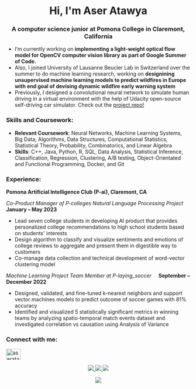 <h1 align="center">Hi, I'm Aser Atawya</h1>
<h3 align="center">A computer science junior at Pomona College in Claremont, California</h3>

- I’m currently working on **implementing a light-weight optical flow model for OpenCV computer vision library as part of Google Summer of Code.**
- Also, I joined University of Lausanne Beucler Lab in Switzerland over the summer to do machine learning research, working on **designining unsupervised machine learning models to predict wildfires in Europe with end goal of devising dynamic wildfire early warning system**
- Previously, I designed a convolutional neural network to simulate human driving in a virtual environment with the help of Udacity open-source self-driving car simulator. Check out the [project repo!](https://github.com/Aser-Abdelfatah/Neural-Networks-for-Self-Driving-Cars)


<h3 align="left">Skills and Coursework:</h3>

- **Relevant Coursework**: Neural Networks, Machine Learning Systems, Big Data, Algorithms, Data Structures, Computational Statistics, Statistical Theory, Probability, Combinatorics, and Linear Algebra
- **Skills**: C++, Java, Python, R, SQL, Data Analysis, Statistical Inference, Classification, Regression, Clustering, A/B testing, Object-Orientated and Functional Programming, Docker, and Git

<h3 align="left">Experience:</h3>

**Pomona Artificial Intelligence Club (P-ai), Claremont, CA**

_Co-Product Manager of P-colleges Natural Language Processing Project_ &nbsp;&nbsp;&nbsp; **January – May 2023**

- Lead seven college students in developing AI product that provides personalized college recommendations to high school students based on students' interests
- Design algorithm to classify and visualize sentiments and emotions of college reviews to aggregate and present them in digestible way to customers
- Co-manage data collection and technical development of word-vector clustering model

_Machine Learning Project Team Member at P-laying\_soccer_        &nbsp;&nbsp;&nbsp; **September – December 2022**

- Designed, validated, and fine-tuned k-nearest neighbors and support vector machines models to predict outcome of soccer games with 81% accuracy
- Identified and visualized 5 statistically significant metrics in winning teams by analyzing spatio-temporal match events dataset and investigated correlation vs causation using Analysis of Variance


<h3 align="left">Connect with me:</h3>
<p align="left">
<a href="https://linkedin.com/in/aseratawya" target="blank"><img align="center" src="https://raw.githubusercontent.com/rahuldkjain/github-profile-readme-generator/master/src/images/icons/Social/linked-in-alt.svg" alt="aseratawya" height="30" width="40" /></a>
</p>

<p align="center">
  <a href="https://github.com/Aser-Abdelfatah">
    <img src="http://github-profile-summary-cards.vercel.app/api/cards/profile-details?username=Aser-Abdelfatah&theme=transparent" />
  </a>
  <a href="https://github.com/Aser-Abdelfatah">
    <img src="https://github-readme-streak-stats.herokuapp.com/?user=Aser-Abdelfatah&hide_border=true&card_width=338&theme=transparent" />
  </a>
  <a href="https://github.com/Aser-Abdelfatah">
    <img src="http://github-profile-summary-cards.vercel.app/api/cards/stats?username=Aser-Abdelfatah&theme=transparent" />

</p>

<p align="center">
  <a href="https://github.com/Aser-Abdelfatah">
    <img src="https://komarev.com/ghpvc/?username=Aser-Abdelfatah&color=blue&style=flat)" />
  </a>
</p>
